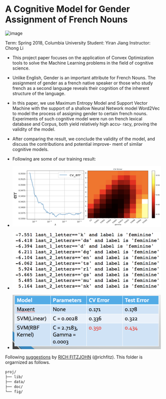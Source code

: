 # A Cognitive Model for Gender Assignment of French Nouns

![image](fig/fig7.jpg)

Term: Spring 2018, Columbia University
Student: Yiran Jiang
Instructor: Chong Li

+ This project paper focuses on the application of Convex Optimization tools to solve the Machine Learning problems in the field of cognitive science.
+ Unlike English, Gender is an important attribute for French Nouns. The assignment of gender as a french native speaker or those who study french as a second language reveals their cognition of the inherent structure of the language.
+ In this paper, we use Maximum Entropy Model and Support Vector Machine with the support of a shallow Neural Network model Word2Vec to model the process of assigning gender to certain french nouns.
Experiments of such cognitive model were run on french lexical database and Corpus, both yield relatively high accu- racy, proving the validity of the model.
+ After comparing the result, we conclude the validity of the model, and discuss the contributions and potential improve- ment of similar cognitive models.


+ Following are some of our training result: 
+ ![image](fig/fig4.png)
+ ![image](fig/fig6.png)
+ ![image](fig/fig5.png)





Following [suggestions](http://nicercode.github.io/blog/2013-04-05-projects/) by [RICH FITZJOHN](http://nicercode.github.io/about/#Team) (@richfitz). This folder is orgarnized as follows.

```
proj/
├── lib/
├── data/
├── doc/
└── fig/
```

